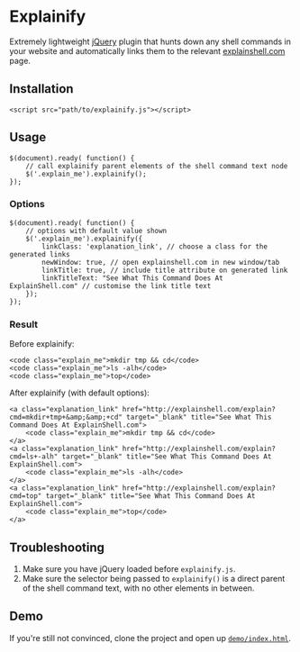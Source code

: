 # Explainify

Extremely lightweight [jQuery](https://jquery.com/) plugin that hunts down any shell commands in your website and automatically links them to the relevant [explainshell.com](http://explainshell.com/) page.

## Installation

    <script src="path/to/explainify.js"></script>

## Usage

    $(document).ready( function() {
        // call explainify parent elements of the shell command text node
        $('.explain_me').explainify();
    });


### Options

    $(document).ready( function() {
        // options with default value shown
        $('.explain_me').explainify({
            linkClass: 'explanation_link', // choose a class for the generated links
            newWindow: true, // open explainshell.com in new window/tab
            linkTitle: true, // include title attribute on generated link
            linkTitleText: "See What This Command Does At ExplainShell.com" // customise the link title text
        });
    });

### Result

Before explainify:

    <code class="explain_me">mkdir tmp && cd</code>
    <code class="explain_me">ls -alh</code>
    <code class="explain_me">top</code>


After explainify (with default options):

    <a class="explanation_link" href="http://explainshell.com/explain?cmd=mkdir+tmp+&amp;&amp;+cd" target="_blank" title="See What This Command Does At ExplainShell.com">
        <code class="explain_me">mkdir tmp && cd</code>
    </a>
    <a class="explanation_link" href="http://explainshell.com/explain?cmd=ls+-alh" target="_blank" title="See What This Command Does At ExplainShell.com">
        <code class="explain_me">ls -alh</code>
    </a>
    <a class="explanation_link" href="http://explainshell.com/explain?cmd=top" target="_blank" title="See What This Command Does At ExplainShell.com">
        <code class="explain_me">top</code>
    </a>

## Troubleshooting

1. Make sure you have jQuery loaded before `explainify.js`.
2. Make sure the selector being passed to `explainify()` is a direct parent of the shell command text, with no other elements in between.


## Demo

If you're still not convinced, clone the project and open up [`demo/index.html`](demo/index.html).
